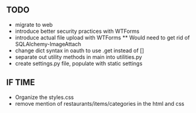 ## TODO
* migrate to web
* introduce better security practices with WTForms
* introduce actual file upload with WTForms
** Would need to get rid of SQLAlchemy-ImageAttach
* change dict syntax in oauth to use .get instead of []
* separate out utility methods in main into utilities.py
* create settings.py file, populate with static settings
## IF TIME
* Organize the styles.css
* remove mention of restaurants/items/categories in the html and css
